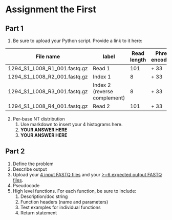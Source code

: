 # Assignment the First

## Part 1
1. Be sure to upload your Python script. Provide a link to it here:

| File name | label | Read length | Phred encoding |
|---|---|---|---|
| 1294_S1_L008_R1_001.fastq.gz | Read 1 |  101 |  + 33|
| 1294_S1_L008_R2_001.fastq.gz | Index 1 | 8 | + 33 |
| 1294_S1_L008_R3_001.fastq.gz | Index 2 (reverse complement) | 8 | + 33 |
| 1294_S1_L008_R4_001.fastq.gz | Read 2 | 101 | + 33 |

2. Per-base NT distribution
    1. Use markdown to insert your 4 histograms here.
    2. **YOUR ANSWER HERE**
    3. **YOUR ANSWER HERE**
    
## Part 2
1. Define the problem
2. Describe output
3. Upload your [4 input FASTQ files](../TEST-input_FASTQ) and your [>=6 expected output FASTQ files](../TEST-output_FASTQ).
4. Pseudocode
5. High level functions. For each function, be sure to include:
    1. Description/doc string
    2. Function headers (name and parameters)
    3. Test examples for individual functions
    4. Return statement

